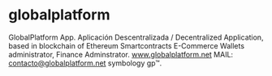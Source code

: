 # globalplatform
GlobalPlatform App. 
Aplicación Descentralizada / Decentralized Application, based in blockchain of Ethereum Smartcontracts E-Commerce Wallets administrator, Finance Adminstrator.
www.globalplatform.net
MAIL: contacto@globalplatform.net
symbology gp™. 
